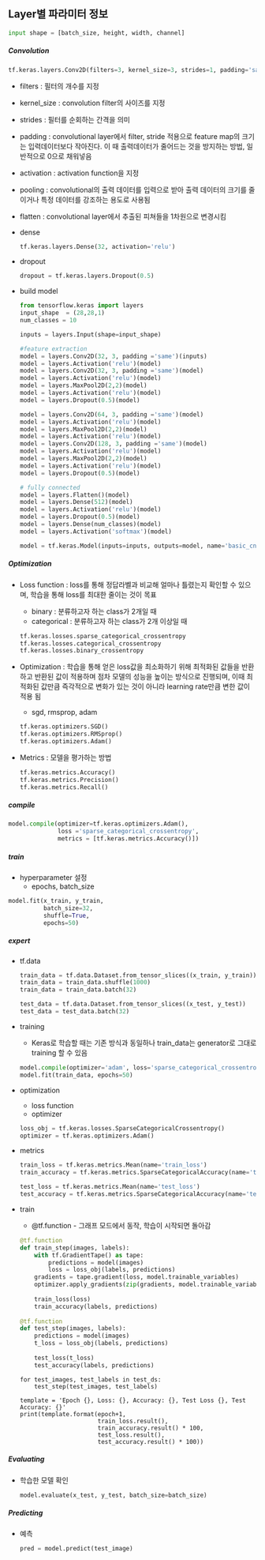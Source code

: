 ## Layer별 파라미터 정보

```py
input shape = [batch_size, height, width, channel]
```

##### Convolution

```py
tf.keras.layers.Conv2D(filters=3, kernel_size=3, strides=1, padding='same', activation='relu')
```

- filters : 필터의 개수를 지정

- kernel_size : convolution filter의 사이즈를 지정

- strides : 필터를 순회하는 간격을 의미

- padding : convolutional layer에서  filter, stride 적용으로 feature map의 크기는 입력데이터보다 작아진다. 이 때 출력데이터가 줄어드는 것을 방지하는 방법, 일반적으로 0으로 채워넣음

- activation : activation function을 지정

- pooling : convolutional의 출력 데이터를 입력으로 받아 출력 데이터의 크기를 줄이거나 특정 데이터를 강조하는 용도로 사용됨

- flatten : convolutional layer에서 추출된 피쳐들을 1차원으로 변경시킴

- dense

  ```py
  tf.keras.layers.Dense(32, activation='relu')
  ```

- dropout

  ```py
  dropout = tf.keras.layers.Dropout(0.5)
  ```

- build model

  ```python
  from tensorflow.keras import layers
  input_shape  = (28,28,1)
  num_classes = 10
  
  inputs = layers.Input(shape=input_shape)
  
  #feature extraction 
  model = layers.Conv2D(32, 3, padding ='same')(inputs)
  model = layers.Activation('relu')(model)
  model = layers.Conv2D(32, 3, padding ='same')(model)
  model = layers.Activation('relu')(model)
  model = layers.MaxPool2D(2,2)(model)
  model = layers.Activation('relu')(model)
  model = layers.Dropout(0.5)(model)
  
  model = layers.Conv2D(64, 3, padding ='same')(model)
  model = layers.Activation('relu')(model)
  model = layers.MaxPool2D(2,2)(model)
  model = layers.Activation('relu')(model)
  model = layers.Conv2D(128, 3, padding ='same')(model)
  model = layers.Activation('relu')(model)
  model = layers.MaxPool2D(2,2)(model)
  model = layers.Activation('relu')(model)
  model = layers.Dropout(0.5)(model)
  
  # fully connected
  model = layers.Flatten()(model)
  model = layers.Dense(512)(model)
  model = layers.Activation('relu')(model)
  model = layers.Dropout(0.5)(model)
  model = layers.Dense(num_classes)(model)
  model = layers.Activation('softmax')(model)
  
  model = tf.keras.Model(inputs=inputs, outputs=model, name='basic_cnn')
  ```


##### Optimization

- Loss function : loss를 통해 정답라벨과 비교해 얼마나 틀렸는지 확인할 수 있으며, 학습을 통해 loss를 최대한 줄이는 것이 목표

  - binary : 분류하고자 하는  class가 2개일 때
  - categorical :  분류하고자 하는 class가 2개 이상일 때

  ```py
  tf.keras.losses.sparse_categorical_crossentropy
  tf.keras.losses.categorical_crossentropy
  tf.keras.losses.binary_crossentropy
  ```

- Optimization : 학습을 통해 얻은 loss값을 최소화하기 위해 최적화된 값들을 반환하고 반환된 값이 적용하며 점차 모델의 성능을 높이는 방식으로 진행되며,  이때 최적화된 값만큼 즉각적으로 변화가 있는 것이 아니라 learning rate만큼 변한 값이 적용 됨

  - sgd, rmsprop, adam

  ```py
  tf.keras.optimizers.SGD()
  tf.keras.optimizers.RMSprop()
  tf.keras.optimizers.Adam()
  ```

- Metrics : 모델을 평가하는 방법

  ```python
  tf.keras.metrics.Accuracy()
  tf.keras.metrics.Precision()
  tf.keras.metrics.Recall()
  ```

##### compile

```py
model.compile(optimizer=tf.keras.optimizers.Adam(),
              loss ='sparse_categorical_crossentropy',
              metrics = [tf.keras.metrics.Accuracy()])
```

##### train

- hyperparameter 설정
  - epochs, batch_size

```py
model.fit(x_train, y_train, 
          batch_size=32, 
          shuffle=True, 
          epochs=50) 
```

##### expert

- tf.data

  ```py
  train_data = tf.data.Dataset.from_tensor_slices((x_train, y_train))
  train_data = train_data.shuffle(1000)
  train_data = train_data.batch(32)
  
  test_data = tf.data.Dataset.from_tensor_slices((x_test, y_test))
  test_data = test_data.batch(32)
  ```

- training

  - Keras로 학습할 때는 기존 방식과 동일하나 train_data는 generator로 그대로 training 할 수 있음

  ```py
  model.compile(optimizer='adam', loss='sparse_categorical_crossentropy')
  model.fit(train_data, epochs=50)
  ```

- optimization

  - loss function
  - optimizer

  ```py
  loss_obj = tf.keras.losses.SparseCategoricalCrossentropy()
  optimizer = tf.keras.optimizers.Adam()
  ```

- metrics

  ```py
  train_loss = tf.keras.metrics.Mean(name='train_loss')
  train_accuracy = tf.keras.metrics.SparseCategoricalAccuracy(name='train_accuracy')
  
  test_loss = tf.keras.metrics.Mean(name='test_loss')
  test_accuracy = tf.keras.metrics.SparseCategoricalAccuracy(name='test_accuracy')
  ```

- train

  - @tf.function - 그래프 모드에서 동작, 학습이 시작되면 돌아감

  ```py
  @tf.function
  def train_step(images, labels):
      with tf.GradientTape() as tape:
          predictions = model(images)
          loss = loss_obj(labels, predictions)
      gradients = tape.gradient(loss, model.trainable_variables)
      optimizer.apply_gradients(zip(gradients, model.trainable_variables))
      
      train_loss(loss)
      train_accuracy(labels, predictions)
      
  @tf.function
  def test_step(images, labels):
      predictions = model(images)
      t_loss = loss_obj(labels, predictions)
      
      test_loss(t_loss)
      test_accuracy(labels, predictions)
  ```

      for test_images, test_labels in test_ds:
          test_step(test_images, test_labels)
      
      template = 'Epoch {}, Loss: {}, Accuracy: {}, Test Loss {}, Test Accuracy: {}'
      print(template.format(epoch+1, 
                            train_loss.result(),
                            train_accuracy.result() * 100, 
                            test_loss.result(), 
                            test_accuracy.result() * 100)) 

##### Evaluating

- 학습한 모델 확인

  ```py
  model.evaluate(x_test, y_test, batch_size=batch_size)
  ```

##### Predicting

- 예측

  ```py
  pred = model.predict(test_image)
  ```